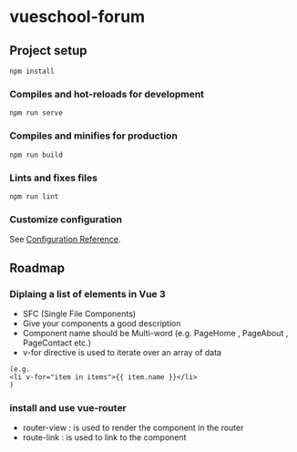 # vueschool-forum

## Project setup

```
npm install
```

### Compiles and hot-reloads for development

```
npm run serve
```

### Compiles and minifies for production

```
npm run build
```

### Lints and fixes files

```
npm run lint
```

### Customize configuration

See [Configuration Reference](https://cli.vuejs.org/config/).

## Roadmap

### Diplaing a list of elements in Vue 3

- SFC (Single File Components)
- Give your components a good description
- Component name should be Multi-word (e.g. PageHome , PageAbout , PageContact etc.)
- v-for directive is used to iterate over an array of data

```vue
(e.g.
<li v-for="item in items">{{ item.name }}</li>
)
```

### install and use vue-router

- router-view : is used to render the component in the router
- route-link : is used to link to the component
